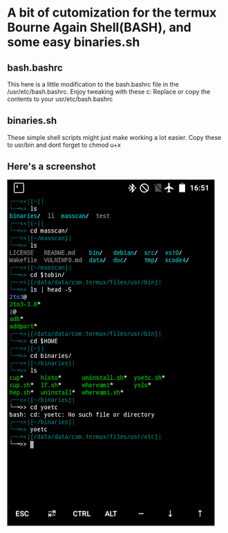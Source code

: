 # A bit of cutomization for the termux Bourne Again Shell(BASH), and some easy binaries.sh

## bash.bashrc
This here is a little modification to the bash.bashrc file in the /usr/etc/bash.bashrc. Enjoy tweaking with these c:
Replace or copy the contents to your usr/etc/bash.bashrc 

## binaries.sh
These simple shell scripts might just make working a lot easier.
Copy these to usr/bin and dont forget to chmod u+x


  ## Here's a screenshot

   ![screenshot](Screenshot_2020-01-24-16-51-52.png)
